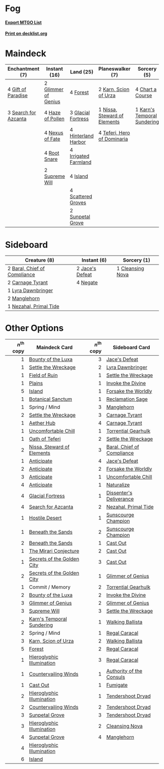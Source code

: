 # Fog

#### [Export MTGO List](../collection/Fog/Fog.txt)
#### [Print on decklist.org](http://decklist.org/?deckmain=4%09Chart%20a%20Course%0A4%09Forest%0A4%09Gift%20of%20Paradise%0A3%09Glacial%20Fortress%0A2%09Glimmer%20of%20Genius%0A4%09Haze%20of%20Pollen%0A4%09Hinterland%20Harbor%0A4%09Irrigated%20Farmland%0A4%09Island%0A1%09Karn's%20Temporal%20Sundering%0A2%09Karn,%20Scion%20of%20Urza%0A4%09Nexus%20of%20Fate%0A1%09Nissa,%20Steward%20of%20Elements%0A4%09Root%20Snare%0A4%09Scattered%20Groves%0A3%09Search%20for%20Azcanta%0A2%09Sunpetal%20Grove%0A2%09Supreme%20Will%0A4%09Teferi,%20Hero%20of%20Dominaria&deckside=2%09Baral,%20Chief%20of%20Compliance%0A2%09Carnage%20Tyrant%0A1%09Cleansing%20Nova%0A2%09Jace's%20Defeat%0A1%09Lyra%20Dawnbringer%0A2%09Manglehorn%0A4%09Negate%0A1%09Nezahal,%20Primal%20Tide)
# Maindeck

|                                        Enchantment (7)                                        |                                         Instant (16)                                         |                                           Land (25)                                           |                                           Planeswalker (7)                                            |                                             Sorcery (5)                                              |
|-----------------------------------------------------------------------------------------------|----------------------------------------------------------------------------------------------|-----------------------------------------------------------------------------------------------|-------------------------------------------------------------------------------------------------------|------------------------------------------------------------------------------------------------------|
|4 [Gift of Paradise](http://gatherer.wizards.com/Pages/Card/Details.aspx?multiverseid=447320)  |2 [Glimmer of Genius](http://gatherer.wizards.com/Pages/Card/Details.aspx?multiverseid=417622)|4 [Forest](http://gatherer.wizards.com/Pages/Card/Details.aspx?multiverseid=439605)            |2 [Karn, Scion of Urza](http://gatherer.wizards.com/Pages/Card/Details.aspx?multiverseid=442889)       |4 [Chart a Course](http://gatherer.wizards.com/Pages/Card/Details.aspx?multiverseid=435200)           |
|3 [Search for Azcanta](http://gatherer.wizards.com/Pages/Card/Details.aspx?multiverseid=435226)|4 [Haze of Pollen](http://gatherer.wizards.com/Pages/Card/Details.aspx?multiverseid=426873)   |3 [Glacial Fortress](http://gatherer.wizards.com/Pages/Card/Details.aspx?multiverseid=435416)  |1 [Nissa, Steward of Elements](http://gatherer.wizards.com/Pages/Card/Details.aspx?multiverseid=426906)|1 [Karn's Temporal Sundering](http://gatherer.wizards.com/Pages/Card/Details.aspx?multiverseid=442943)|
|                                                                                               |4 [Nexus of Fate](http://gatherer.wizards.com/Pages/Card/Details.aspx?multiverseid=450253)    |4 [Hinterland Harbor](http://gatherer.wizards.com/Pages/Card/Details.aspx?multiverseid=241988) |4 [Teferi, Hero of Dominaria](http://gatherer.wizards.com/Pages/Card/Details.aspx?multiverseid=443095) |                                                                                                      |
|                                                                                               |4 [Root Snare](http://gatherer.wizards.com/Pages/Card/Details.aspx?multiverseid=447335)       |4 [Irrigated Farmland](http://gatherer.wizards.com/Pages/Card/Details.aspx?multiverseid=426947)|                                                                                                       |                                                                                                      |
|                                                                                               |2 [Supreme Will](http://gatherer.wizards.com/Pages/Card/Details.aspx?multiverseid=430738)     |4 [Island](http://gatherer.wizards.com/Pages/Card/Details.aspx?multiverseid=439602)            |                                                                                                       |                                                                                                      |
|                                                                                               |                                                                                              |4 [Scattered Groves](http://gatherer.wizards.com/Pages/Card/Details.aspx?multiverseid=426949)  |                                                                                                       |                                                                                                      |
|                                                                                               |                                                                                              |2 [Sunpetal Grove](http://gatherer.wizards.com/Pages/Card/Details.aspx?multiverseid=420946)    |                                                                                                       |                                                                                                      |


# Sideboard

|                                             Creature (8)                                              |                                       Instant (6)                                        |                                        Sorcery (1)                                        |
|-------------------------------------------------------------------------------------------------------|------------------------------------------------------------------------------------------|-------------------------------------------------------------------------------------------|
|2 [Baral, Chief of Compliance](http://gatherer.wizards.com/Pages/Card/Details.aspx?multiverseid=423695)|2 [Jace's Defeat](http://gatherer.wizards.com/Pages/Card/Details.aspx?multiverseid=430727)|1 [Cleansing Nova](http://gatherer.wizards.com/Pages/Card/Details.aspx?multiverseid=447145)|
|2 [Carnage Tyrant](http://gatherer.wizards.com/Pages/Card/Details.aspx?multiverseid=435334)            |4 [Negate](http://gatherer.wizards.com/Pages/Card/Details.aspx?multiverseid=447135)       |                                                                                           |
|1 [Lyra Dawnbringer](http://gatherer.wizards.com/Pages/Card/Details.aspx?multiverseid=442914)          |                                                                                          |                                                                                           |
|2 [Manglehorn](http://gatherer.wizards.com/Pages/Card/Details.aspx?multiverseid=426877)                |                                                                                          |                                                                                           |
|1 [Nezahal, Primal Tide](http://gatherer.wizards.com/Pages/Card/Details.aspx?multiverseid=439702)      |                                                                                          |                                                                                           |


# Other Options

|*n*<sup>th</sup> copy|                                            Maindeck Card                                            |*n*<sup>th</sup> copy|                                           Sideboard Card                                            |
|--------------------:|-----------------------------------------------------------------------------------------------------|--------------------:|-----------------------------------------------------------------------------------------------------|
|                    1|[Bounty of the Luxa](http://gatherer.wizards.com/Pages/Card/Details.aspx?multiverseid=426898)        |                    3|[Jace's Defeat](http://gatherer.wizards.com/Pages/Card/Details.aspx?multiverseid=430727)             |
|                    1|[Settle the Wreckage](http://gatherer.wizards.com/Pages/Card/Details.aspx?multiverseid=435186)       |                    2|[Lyra Dawnbringer](http://gatherer.wizards.com/Pages/Card/Details.aspx?multiverseid=442914)          |
|                    1|[Field of Ruin](http://gatherer.wizards.com/Pages/Card/Details.aspx?multiverseid=435415)             |                    1|[Settle the Wreckage](http://gatherer.wizards.com/Pages/Card/Details.aspx?multiverseid=435186)       |
|                    1|[Plains](http://gatherer.wizards.com/Pages/Card/Details.aspx?multiverseid=439601)                    |                    1|[Invoke the Divine](http://gatherer.wizards.com/Pages/Card/Details.aspx?multiverseid=447152)         |
|                    5|[Island](http://gatherer.wizards.com/Pages/Card/Details.aspx?multiverseid=439602)                    |                    1|[Forsake the Worldly](http://gatherer.wizards.com/Pages/Card/Details.aspx?multiverseid=426715)       |
|                    1|[Botanical Sanctum](http://gatherer.wizards.com/Pages/Card/Details.aspx?multiverseid=417817)         |                    1|[Reclamation Sage](http://gatherer.wizards.com/Pages/Card/Details.aspx?multiverseid=430359)          |
|                    1|Spring / Mind                                                                                        |                    3|[Manglehorn](http://gatherer.wizards.com/Pages/Card/Details.aspx?multiverseid=426877)                |
|                    2|[Settle the Wreckage](http://gatherer.wizards.com/Pages/Card/Details.aspx?multiverseid=435186)       |                    3|[Carnage Tyrant](http://gatherer.wizards.com/Pages/Card/Details.aspx?multiverseid=435334)            |
|                    1|[Aether Hub](http://gatherer.wizards.com/Pages/Card/Details.aspx?multiverseid=417815)                |                    4|[Carnage Tyrant](http://gatherer.wizards.com/Pages/Card/Details.aspx?multiverseid=435334)            |
|                    1|[Uncomfortable Chill](http://gatherer.wizards.com/Pages/Card/Details.aspx?multiverseid=447218)       |                    1|[Torrential Gearhulk](http://gatherer.wizards.com/Pages/Card/Details.aspx?multiverseid=420589)       |
|                    1|[Oath of Teferi](http://gatherer.wizards.com/Pages/Card/Details.aspx?multiverseid=443088)            |                    2|[Settle the Wreckage](http://gatherer.wizards.com/Pages/Card/Details.aspx?multiverseid=435186)       |
|                    2|[Nissa, Steward of Elements](http://gatherer.wizards.com/Pages/Card/Details.aspx?multiverseid=426906)|                    3|[Baral, Chief of Compliance](http://gatherer.wizards.com/Pages/Card/Details.aspx?multiverseid=423695)|
|                    1|[Anticipate](http://gatherer.wizards.com/Pages/Card/Details.aspx?multiverseid=447180)                |                    4|[Jace's Defeat](http://gatherer.wizards.com/Pages/Card/Details.aspx?multiverseid=430727)             |
|                    2|[Anticipate](http://gatherer.wizards.com/Pages/Card/Details.aspx?multiverseid=447180)                |                    2|[Forsake the Worldly](http://gatherer.wizards.com/Pages/Card/Details.aspx?multiverseid=426715)       |
|                    3|[Anticipate](http://gatherer.wizards.com/Pages/Card/Details.aspx?multiverseid=447180)                |                    1|[Uncomfortable Chill](http://gatherer.wizards.com/Pages/Card/Details.aspx?multiverseid=447218)       |
|                    4|[Anticipate](http://gatherer.wizards.com/Pages/Card/Details.aspx?multiverseid=447180)                |                    1|[Naturalize](http://gatherer.wizards.com/Pages/Card/Details.aspx?multiverseid=442755)                |
|                    4|[Glacial Fortress](http://gatherer.wizards.com/Pages/Card/Details.aspx?multiverseid=435416)          |                    1|[Dissenter's Deliverance](http://gatherer.wizards.com/Pages/Card/Details.aspx?multiverseid=426866)   |
|                    4|[Search for Azcanta](http://gatherer.wizards.com/Pages/Card/Details.aspx?multiverseid=435226)        |                    2|[Nezahal, Primal Tide](http://gatherer.wizards.com/Pages/Card/Details.aspx?multiverseid=439702)      |
|                    1|[Hostile Desert](http://gatherer.wizards.com/Pages/Card/Details.aspx?multiverseid=430867)            |                    1|[Sunscourge Champion](http://gatherer.wizards.com/Pages/Card/Details.aspx?multiverseid=430715)       |
|                    1|[Beneath the Sands](http://gatherer.wizards.com/Pages/Card/Details.aspx?multiverseid=430800)         |                    2|[Sunscourge Champion](http://gatherer.wizards.com/Pages/Card/Details.aspx?multiverseid=430715)       |
|                    2|[Beneath the Sands](http://gatherer.wizards.com/Pages/Card/Details.aspx?multiverseid=430800)         |                    1|[Cast Out](http://gatherer.wizards.com/Pages/Card/Details.aspx?multiverseid=426710)                  |
|                    1|[The Mirari Conjecture](http://gatherer.wizards.com/Pages/Card/Details.aspx?multiverseid=442945)     |                    2|[Cast Out](http://gatherer.wizards.com/Pages/Card/Details.aspx?multiverseid=426710)                  |
|                    1|[Secrets of the Golden City](http://gatherer.wizards.com/Pages/Card/Details.aspx?multiverseid=439709)|                    3|[Cast Out](http://gatherer.wizards.com/Pages/Card/Details.aspx?multiverseid=426710)                  |
|                    2|[Secrets of the Golden City](http://gatherer.wizards.com/Pages/Card/Details.aspx?multiverseid=439709)|                    1|[Glimmer of Genius](http://gatherer.wizards.com/Pages/Card/Details.aspx?multiverseid=417622)         |
|                    1|Commit / Memory                                                                                      |                    2|[Torrential Gearhulk](http://gatherer.wizards.com/Pages/Card/Details.aspx?multiverseid=420589)       |
|                    2|[Bounty of the Luxa](http://gatherer.wizards.com/Pages/Card/Details.aspx?multiverseid=426898)        |                    2|[Invoke the Divine](http://gatherer.wizards.com/Pages/Card/Details.aspx?multiverseid=447152)         |
|                    3|[Glimmer of Genius](http://gatherer.wizards.com/Pages/Card/Details.aspx?multiverseid=417622)         |                    2|[Glimmer of Genius](http://gatherer.wizards.com/Pages/Card/Details.aspx?multiverseid=417622)         |
|                    3|[Supreme Will](http://gatherer.wizards.com/Pages/Card/Details.aspx?multiverseid=430738)              |                    3|[Settle the Wreckage](http://gatherer.wizards.com/Pages/Card/Details.aspx?multiverseid=435186)       |
|                    2|[Karn's Temporal Sundering](http://gatherer.wizards.com/Pages/Card/Details.aspx?multiverseid=442943) |                    1|[Walking Ballista](http://gatherer.wizards.com/Pages/Card/Details.aspx?multiverseid=423848)          |
|                    2|Spring / Mind                                                                                        |                    1|[Regal Caracal](http://gatherer.wizards.com/Pages/Card/Details.aspx?multiverseid=426726)             |
|                    3|[Karn, Scion of Urza](http://gatherer.wizards.com/Pages/Card/Details.aspx?multiverseid=442889)       |                    2|[Walking Ballista](http://gatherer.wizards.com/Pages/Card/Details.aspx?multiverseid=423848)          |
|                    5|[Forest](http://gatherer.wizards.com/Pages/Card/Details.aspx?multiverseid=439605)                    |                    2|[Regal Caracal](http://gatherer.wizards.com/Pages/Card/Details.aspx?multiverseid=426726)             |
|                    1|[Hieroglyphic Illumination](http://gatherer.wizards.com/Pages/Card/Details.aspx?multiverseid=426759) |                    3|[Regal Caracal](http://gatherer.wizards.com/Pages/Card/Details.aspx?multiverseid=426726)             |
|                    1|[Countervailing Winds](http://gatherer.wizards.com/Pages/Card/Details.aspx?multiverseid=430721)      |                    1|[Authority of the Consuls](http://gatherer.wizards.com/Pages/Card/Details.aspx?multiverseid=417578)  |
|                    1|[Cast Out](http://gatherer.wizards.com/Pages/Card/Details.aspx?multiverseid=426710)                  |                    1|[Fumigate](http://gatherer.wizards.com/Pages/Card/Details.aspx?multiverseid=417588)                  |
|                    2|[Hieroglyphic Illumination](http://gatherer.wizards.com/Pages/Card/Details.aspx?multiverseid=426759) |                    1|[Tendershoot Dryad](http://gatherer.wizards.com/Pages/Card/Details.aspx?multiverseid=439804)         |
|                    2|[Countervailing Winds](http://gatherer.wizards.com/Pages/Card/Details.aspx?multiverseid=430721)      |                    2|[Tendershoot Dryad](http://gatherer.wizards.com/Pages/Card/Details.aspx?multiverseid=439804)         |
|                    3|[Sunpetal Grove](http://gatherer.wizards.com/Pages/Card/Details.aspx?multiverseid=420946)            |                    3|[Tendershoot Dryad](http://gatherer.wizards.com/Pages/Card/Details.aspx?multiverseid=439804)         |
|                    3|[Hieroglyphic Illumination](http://gatherer.wizards.com/Pages/Card/Details.aspx?multiverseid=426759) |                    2|[Cleansing Nova](http://gatherer.wizards.com/Pages/Card/Details.aspx?multiverseid=447145)            |
|                    4|[Sunpetal Grove](http://gatherer.wizards.com/Pages/Card/Details.aspx?multiverseid=420946)            |                    4|[Manglehorn](http://gatherer.wizards.com/Pages/Card/Details.aspx?multiverseid=426877)                |
|                    4|[Hieroglyphic Illumination](http://gatherer.wizards.com/Pages/Card/Details.aspx?multiverseid=426759) |                     |                                                                                                     |
|                    6|[Island](http://gatherer.wizards.com/Pages/Card/Details.aspx?multiverseid=439602)                    |                     |                                                                                                     |

